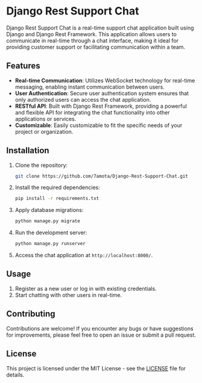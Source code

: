 # Django Rest Support Chat

Django Rest Support Chat is a real-time support chat application built using Django and Django Rest Framework. This application allows users to communicate in real-time through a chat interface, making it ideal for providing customer support or facilitating communication within a team.

## Features

- **Real-time Communication**: Utilizes WebSocket technology for real-time messaging, enabling instant communication between users.
- **User Authentication**: Secure user authentication system ensures that only authorized users can access the chat application.
- **RESTful API**: Built with Django Rest Framework, providing a powerful and flexible API for integrating the chat functionality into other applications or services.
- **Customizable**: Easily customizable to fit the specific needs of your project or organization.

## Installation

1. Clone the repository:
   ```bash
   git clone https://github.com/7amota/Django-Rest-Support-Chat.git
   ```
2. Install the required dependencies:
   ```bash
   pip install -r requirements.txt
   ```
3. Apply database migrations:
   ```bash
   python manage.py migrate
   ```
4. Run the development server:
   ```bash
   python manage.py runserver
   ```
5. Access the chat application at `http://localhost:8000/`.

## Usage

1. Register as a new user or log in with existing credentials.
2. Start chatting with other users in real-time.

## Contributing

Contributions are welcome! If you encounter any bugs or have suggestions for improvements, please feel free to open an issue or submit a pull request.

## License

This project is licensed under the MIT License - see the [LICENSE](LICENSE) file for details.
